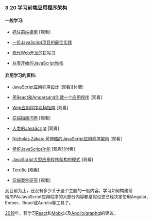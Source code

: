 <!-- 3.20 - Learn Front-End Application Architecture -->
### 3.20 学习前端应用程序架构

#### 一般学习:

<!-- Grab Front End Guide -->
*   [抓住前端指南](https://github.com/grab/front-end-guide) \[观看\]

<!-- A set of best practices for JavaScript projects -->
*   [一组JavaScript项目的最佳实践](https://github.com/elsewhencode/project-guidelines)

<!-- Spellbook of Modern Web Dev -->
*   [现代Web开发的拼写书](https://github.com/dexteryy/spellbook-of-modern-webdev)

<!-- JavaScript Stack from Scratch -->
*   [从零开始的JavaScript堆栈](https://github.com/verekia/js-stack-from-scratch)

<!-- Deprecated Learning Materials -->
#### 弃用学习的资料:

<!-- JavaScript Application Design -->
*   [JavaScript应用程序设计](https://www.amazon.com/JavaScript-Application-Design-Build-Approach/dp/1617291951?&_encoding=UTF8&tag=frontend-handbook-20&linkCode=ur2&linkId=4dd15b53493d3b5148af2b3e5488e98d&camp=1789&creative=9325) \[观看\]\[付费\]

<!-- Build an App with React and Ampersand -->
*   [用React和Ampersand创建一个应用程序](http://learn.humanjavascript.com/react-ampersand) \[观看\]

<!-- Field Guide to Web Applications -->
*   [Web应用程序现场指南](http://www.html5rocks.com/webappfieldguide/toc/index/) \[观看\]

<!-- Frontend Guidelines Questionnaire -->
*   [前端指南问卷](https://github.com/bradfrost/frontend-guidelines-questionnaire) \[观看\]

<!-- Human JavaScript -->
*   [人类的JavaScript](http://read.humanjavascript.com/) \[观看\]

<!-- Nicholas Zakas: Scalable JavaScript Application Architecture -->
*   [Nicholas Zakas: 可伸缩的JavaScript应用程序架构](https://www.youtube.com/watch?v=vXjVFPosQHw) \[观看\]

<!-- Organizing JavaScript Functionality -->
*   [组织JavaScript功能](https://frontendmasters.com/courses/organizing-javascript/) \[观看\]\[付费\]

<!-- Patterns for Large-Scale JavaScript Application Architecture -->
*   [JavaScript大型应用程序架构的模式](http://addyosmani.com/largescalejavascript/) \[观看\]

*   [Terrific](http://terrifically.org/) \[观看\]

<!-- frontend case studies -->
*   [前端案例研究](https://github.com/andrew--r/frontend-case-studies) \[观看\]

<!-- Not a lot of general content is being created on this topic as of late. Most of the content offered for learning how to build front-end/SPA/JavaScript applications presupposes you've decided up a tool like Angular, Ember, React, or Aurelia. -->
到目前为止，还没有多少关于这个主题的一般内容。学习如何构建前端/SPA/JavaScript应用程序的大部分内容都是假设您已经决定使用Angular、Ember、React或Aurelia等工具了。

<!-- My advice, in 2019 learn React and Mobx and Apollo/graphql. -->
[2019](https://2018.stateofjs.com/front-end-frameworks/overview/)年，我学习[React](https://facebook.github.io/react/)和[Mobx](https://github.com/mobxjs/mobx)以及[Apollo/graphql](https://www.apollographql.com/)的建议。